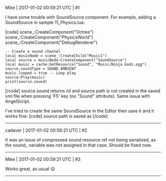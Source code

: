 Mike | 2017-01-02 00:59:21 UTC | #1

I have some trouble with SoundSource component.
For example, adding a SoundSource in sample 11_Physics.lua:

[code]
    scene_:CreateComponent("Octree")
    scene_:CreateComponent("PhysicsWorld")
    scene_:CreateComponent("DebugRenderer")

	-- Create a sound channel
	local musicNode = scene_:CreateChild("Music1")
	local source = musicNode:CreateComponent("SoundSource")
	local music = cache:GetResource("Sound", "Music/Ninja Gods.ogg")
	source.soundType = SOUND_AMBIENT
	music.looped = true -- Loop play
	source:Play(music)
	print(source.sound)
[/code]
source.sound returns nil and source path is not created in the saved xml file when pressing 'F5' key (no "Sound" attribute).
Same issue with AngelScript.

I've tried to create the same SoundSource in the Editor then save it and it works fine:
[code]
source path is saved as
<attribute name="Sound" value="Sound;Music/Ninja Gods.ogg" />
[/code]

-------------------------

cadaver | 2017-01-02 00:59:21 UTC | #2

It was an issue of compressed sound resource ref not being serialized, as the sound_ variable was not assigned in that case. Should be fixed now.

-------------------------

Mike | 2017-01-02 00:59:21 UTC | #3

Works great, as usual  :stuck_out_tongue:

-------------------------

